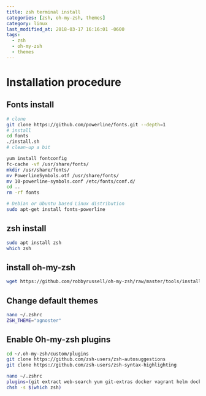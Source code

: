 ```yaml
---
title: zsh terminal install
categories: [zsh, oh-my-zsh, themes]
category: linux
last_modified_at: 2018-03-17 16:16:01 -0600
tags:
  - zsh
  - oh-my-zsh
  - themes
---
```

# Installation procedure

## Fonts install

```sh
# clone
git clone https://github.com/powerline/fonts.git --depth=1
# install
cd fonts
./install.sh
# clean-up a bit

yum install fontconfig
fc-cache -vf /usr/share/fonts/
mkdir /usr/share/fonts/
mv PowerlineSymbols.otf /usr/share/fonts/
mv 10-powerline-symbols.conf /etc/fonts/conf.d/
cd ..
rm -rf fonts

# Debian or Ubuntu based Linux distribution
sudo apt-get install fonts-powerline
```

## zsh install

```sh
sudo apt install zsh
which zsh
```

## install oh-my-zsh

```sh
wget https://github.com/robbyrussell/oh-my-zsh/raw/master/tools/install.sh -O - | zsh
```

## Change default themes

```sh
nano ~/.zshrc
ZSH_THEME="agnoster"
```

## Enable Oh-my-zsh plugins

```sh
cd ~/.oh-my-zsh/custom/plugins
git clone https://github.com/zsh-users/zsh-autosuggestions
git clone https://github.com/zsh-users/zsh-syntax-highlighting

nano ~/.zshrc
plugins=(git extract web-search yum git-extras docker vagrant helm docker-compose zsh-syntax-highlighting zsh-autosuggestions)
chsh -s $(which zsh)
```

[custom plugins]:https://medium.com/wearetheledger/oh-my-zsh-made-for-cli-lovers-installation-guide-3131ca5491fb